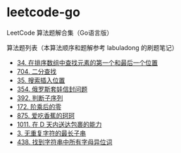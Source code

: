 # leetcode-go
LeetCode 算法题解合集（Go语言版）

算法题列表（本算法顺序和题解参考 labuladong 的刷题笔记）
- [34. 在排序数组中查找元素的第一个和最后一个位置](https://kangaro0o.github.io/leetcode-34-zai-pai-xu-shu-zu-zhong-cha-zhao-yuan-su-de-di-yi-ge-he-zui-hou-yi-ge-wei-zhi/)
- [704. 二分查找](https://kangaro0o.github.io/704-er-fen-cha-zhao/)
- [35. 搜索插入位置](https://kangaro0o.github.io/35-sou-suo-cha-ru-wei-zhi/)
- [354. 俄罗斯套娃信封问题](https://kangaro0o.github.io/354-e-luo-si-tao-wa-xin-feng-wen-ti/)
- [392. 判断子序列](https://kangaro0o.github.io/392-pan-duan-zi-xu-lie/)
- [172. 阶乘后的零](https://kangaro0o.github.io/172-jie-cheng-hou-de-ling/)
- [875. 爱吃香蕉的珂珂](https://kangaro0o.github.io/875-ai-chi-xiang-jiao-de-ke-ke/)
- [1011. 在 D 天内送达包裹的能力](https://kangaro0o.github.io/1011-zai-d-tian-nei-song-da-bao-guo-de-neng-li/)
- [3. 无重复字符的最长子串](https://leetcode.cn/problems/longest-substring-without-repeating-characters/)
- [438. 找到字符串中所有字母异位词](https://leetcode.cn/problems/find-all-anagrams-in-a-string/)